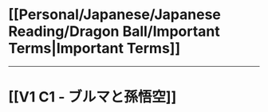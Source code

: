 # [[Personal/Japanese/Japanese Reading/Dragon Ball/Important Terms|Important Terms]]
---
# [[V1 C1 - ブルマと孫悟空]]
